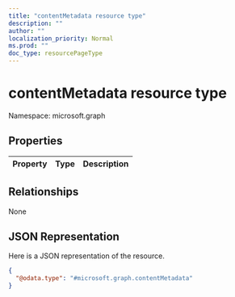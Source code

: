 ```yaml
---
title: "contentMetadata resource type"
description: ""
author: ""
localization_priority: Normal
ms.prod: ""
doc_type: resourcePageType
---
```


# contentMetadata resource type


Namespace: microsoft.graph



## Properties
|Property|Type|Description|
|:---|:---|:---|

## Relationships
None

## JSON Representation
Here is a JSON representation of the resource.
<!-- {
  "blockType": "resource",
  "@odata.type": "microsoft.graph.contentMetadata"
}
-->
``` json
{
  "@odata.type": "#microsoft.graph.contentMetadata"
}
```


